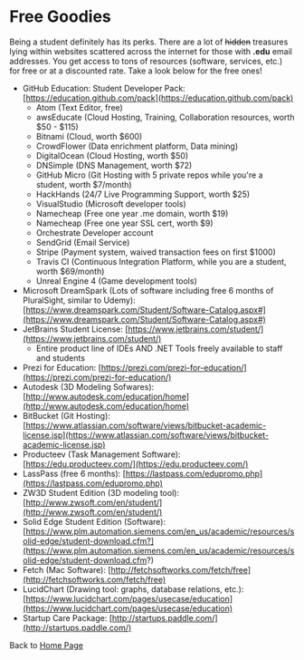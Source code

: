 # Free Goodies

Being a student definitely has its perks. There are a lot of ~~hidden~~ treasures lying within websites scattered across the internet for those with **.edu** email addresses. You get access to tons of resources (software, services, etc.) for free or at a discounted rate. Take a look below for the free ones!

- GitHub Education: Student Developer Pack: [https://education.github.com/pack](https://education.github.com/pack)
    - Atom (Text Editor, free)
    - awsEducate (Cloud Hosting, Training, Collaboration resources, worth $50 - $115)
    - Bitnami (Cloud, worth $600)
    - CrowdFlower (Data enrichment platform, Data mining)
    - DigitalOcean (Cloud Hosting, worth $50)
    - DNSimple (DNS Management, worth $72)
    - GitHub Micro (Git Hosting with 5 private repos while you're a student, worth $7/month)
    - HackHands (24/7 Live Programming Support, worth $25)
    - VisualStudio (Microsoft developer tools)
    - Namecheap (Free one year .me domain, worth $19)
    - Namecheap (Free one year SSL cert, worth $9)
    - Orchestrate Developer account
    - SendGrid (Email Service)
    - Stripe (Payment system, waived transaction fees on first $1000)
    - Travis CI (Continuous Integration Platform, while you are a student, worth $69/month)
    - Unreal Engine 4 (Game development tools)
- Microsoft DreamSpark (Lots of software including free 6 months of PluralSight, similar to Udemy): [https://www.dreamspark.com/Student/Software-Catalog.aspx#](https://www.dreamspark.com/Student/Software-Catalog.aspx#)
- JetBrains Student License: [https://www.jetbrains.com/student/](https://www.jetbrains.com/student/)
    - Entire product line of IDEs AND .NET Tools freely available to staff and students
- Prezi for Education: [https://prezi.com/prezi-for-education/](https://prezi.com/prezi-for-education/)
- Autodesk (3D Modeling Sofwares): [http://www.autodesk.com/education/home](http://www.autodesk.com/education/home)
- BitBucket (Git Hosting): [https://www.atlassian.com/software/views/bitbucket-academic-license.jsp](https://www.atlassian.com/software/views/bitbucket-academic-license.jsp)
- Producteev (Task Management Software): [https://edu.producteev.com/](https://edu.producteev.com/)
- LassPass (free 6 months): [https://lastpass.com/edupromo.php](https://lastpass.com/edupromo.php)
- ZW3D Student Edition (3D modeling tool): [http://www.zwsoft.com/en/student/](http://www.zwsoft.com/en/student/)
- Solid Edge Student Edition (Software): [https://www.plm.automation.siemens.com/en_us/academic/resources/solid-edge/student-download.cfm?](https://www.plm.automation.siemens.com/en_us/academic/resources/solid-edge/student-download.cfm?)
- Fetch (Mac Software): [http://fetchsoftworks.com/fetch/free](http://fetchsoftworks.com/fetch/free)
- LucidChart (Drawing tool: graphs, database relations, etc.): [https://www.lucidchart.com/pages/usecase/education](https://www.lucidchart.com/pages/usecase/education)
- Startup Care Package: [http://startups.paddle.com/](http://startups.paddle.com/)

Back to [Home Page](../README.md)
